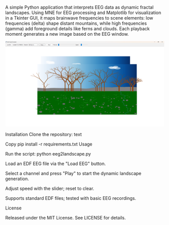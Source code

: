 A simple Python application that interprets EEG data as dynamic fractal landscapes. Using MNE for EEG processing
and Matplotlib for visualization in a Tkinter GUI, it maps brainwave frequencies to scene elements: low frequencies
(delta) shape distant mountains, while high frequencies (gamma) add foreground details like ferns and clouds. 
Each playback moment generates a new image based on the EEG window.

<img src="eeg2landscape.png" alt="EEG to Landscape conversion output" width="600"/>

Installation
Clone the repository:
text

Copy
pip install -r requirements.txt
Usage

Run the script: python eeg2landscape.py

Load an EDF EEG file via the "Load EEG" button.

Select a channel and press "Play" to start the dynamic landscape generation.

Adjust speed with the slider; reset to clear.

Supports standard EDF files; tested with basic EEG recordings.

License

Released under the MIT License. See LICENSE for details.
